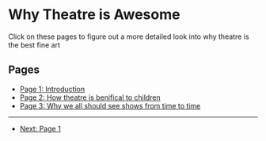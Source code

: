 # Why Theatre is Awesome

Click on these pages to figure out a more detailed look into why theatre is the best fine art

## Pages

- [Page 1: Introduction](page1.md)
- [Page 2: How theatre is benifical to children](page2.md)
- [Page 3: Why we all should see shows from time to time](page3.md)

---


- [Next: Page 1](page1.md)
